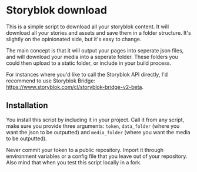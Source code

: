 # Storyblok download 
This is a simple script to download all your storyblok content. It will download all your stories and assets and save them in a folder structure. It's slightly on the opinionated side, but it's easy to change. 

The main concept is that it will output your pages into seperate json files, and will download your media into a seperate folder. These folders you could then upload to a static folder, or include in your build process. 

For instances where you'd like to call the Storyblok API directly, I'd recommend to use Storyblok Bridge: https://www.storyblok.com/cl/storyblok-bridge-v2-beta.

## Installation
You install this script by including it in your project. Call it from any script, make sure you provide three arguments: `token`, `data_folder` (where you want the json to be outputted) and `media_folder` (where you want the media to be outputted).

Never commit your token to a public repository. Import it through environment variables or a config file that you leave out of your repository. Also mind that when you test this script locally in a fork.